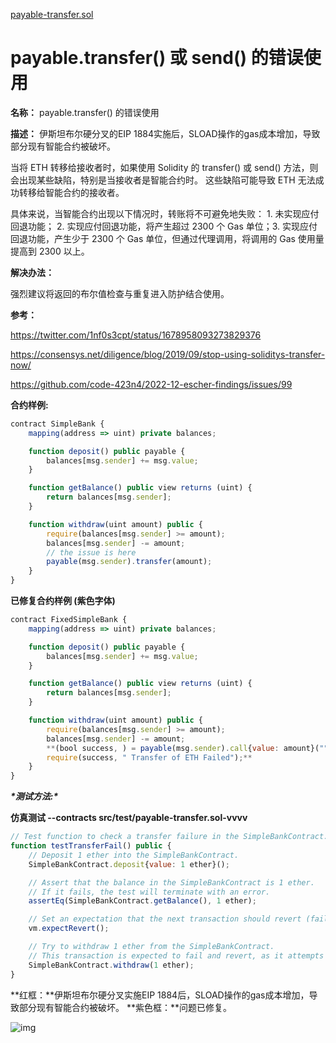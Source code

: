 [payable-transfer.sol](https://github.com/SunWeb3Sec/DeFiVulnLabs/blob/main/src/test/payable-transfer.sol)

# payable.transfer() 或 send() 的错误使用

**名称：** payable.transfer() 的错误使用

**描述：** 伊斯坦布尔硬分叉的EIP 1884实施后，SLOAD操作的gas成本增加，导致部分现有智能合约被破坏。

当将 ETH 转移给接收者时，如果使用 Solidity 的 transfer() 或 send() 方法，则会出现某些缺陷，特别是当接收者是智能合约时。 这些缺陷可能导致 ETH 无法成功转移给智能合约的接收者。

具体来说，当智能合约出现以下情况时，转账将不可避免地失败： 1. 未实现应付回退功能； 2. 实现应付回退功能，将产生超过 2300 个 Gas 单位；3. 实现应付回退功能，产生少于 2300 个 Gas 单位，但通过代理调用，将调用的 Gas 使用量提高到 2300 以上。

**解决办法：**

强烈建议将返回的布尔值检查与重复进入防护结合使用。

**参考：**

https://twitter.com/1nf0s3cpt/status/1678958093273829376

https://consensys.net/diligence/blog/2019/09/stop-using-soliditys-transfer-now/

https://github.com/code-423n4/2022-12-escher-findings/issues/99

**合约样例:**

```jsx
contract SimpleBank {
    mapping(address => uint) private balances;

    function deposit() public payable {
        balances[msg.sender] += msg.value;
    }

    function getBalance() public view returns (uint) {
        return balances[msg.sender];
    }

    function withdraw(uint amount) public {
        require(balances[msg.sender] >= amount);
        balances[msg.sender] -= amount;
        // the issue is here
        payable(msg.sender).transfer(amount);
    }
}
```

**已修复合约样例 (紫色字体)**

```jsx
contract FixedSimpleBank {
    mapping(address => uint) private balances;

    function deposit() public payable {
        balances[msg.sender] += msg.value;
    }

    function getBalance() public view returns (uint) {
        return balances[msg.sender];
    }

    function withdraw(uint amount) public {
        require(balances[msg.sender] >= amount);
        balances[msg.sender] -= amount;
        **(bool success, ) = payable(msg.sender).call{value: amount}("");
        require(success, " Transfer of ETH Failed");**
    }
}
```

***\*测试方法:\****

**仿真测试 --contracts src/test/**payable-transfer.sol**-vvvv**

```jsx
// Test function to check a transfer failure in the SimpleBankContract.
function testTransferFail() public {
    // Deposit 1 ether into the SimpleBankContract.
    SimpleBankContract.deposit{value: 1 ether}();

    // Assert that the balance in the SimpleBankContract is 1 ether.
    // If it fails, the test will terminate with an error.
    assertEq(SimpleBankContract.getBalance(), 1 ether);

    // Set an expectation that the next transaction should revert (fail).
    vm.expectRevert();

    // Try to withdraw 1 ether from the SimpleBankContract.
    // This transaction is expected to fail and revert, as it attempts to withdraw more than the contract's balance.
    SimpleBankContract.withdraw(1 ether);
}
```

**红框：**伊斯坦布尔硬分叉实施EIP 1884后，SLOAD操作的gas成本增加，导致部分现有智能合约被破坏。 **紫色框：**问题已修复。

![img](https://web3sec.notion.site/image/https%3A%2F%2Fs3-us-west-2.amazonaws.com%2Fsecure.notion-static.com%2Fd87dfd5f-fcae-4673-9922-3bf112565db1%2FUntitled.png?table=block&id=6d42b103-1253-4fe4-8846-e80207524fac&spaceId=369b5001-5511-4fe6-a099-48af1d841f20&width=2000&userId=&cache=v2)